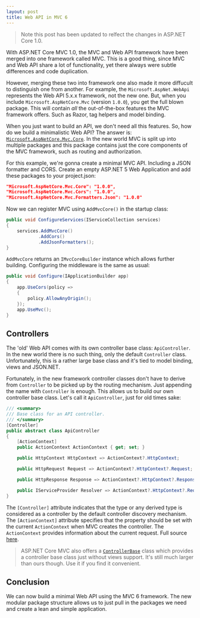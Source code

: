 ```yaml
---
layout: post
title: Web API in MVC 6
---
```


> Note this post has been updated to relfect the changes in ASP.NET Core 1.0.

With ASP.NET Core MVC 1.0, the MVC and Web API framework have been merged into one framework called MVC. This is a good thing, since MVC and Web API share a lot of functionality, yet there always were subtle differences and code duplication.

However, merging these two into framework one also made it more diffucult to distinguish one from another. For example, the `Microsoft.AspNet.WebApi` represents the Web API 5.x.x framework, not the new one. But, when you include `Microsoft.AspNetCore.Mvc` (version `1.0.0`), you get the full blown package. This will contain _all_ the out-of-the-box features the MVC framework offers. Such as Razor, tag helpers and model binding.

When you just want to build an API, we don't need all this features. So, how do we build a minimalistic Web API? The answer is: [`Microsoft.AspNetCore.Mvc.Core`](https://www.nuget.org/packages/Microsoft.AspNetCore.Mvc.Core). In the new world MVC is split up into multiple packages and this package contains just the core components of the MVC framework, such as routing and authorization.

For this example, we're gonna create a minimal MVC API. Including a JSON formatter and CORS. Create an empty ASP.NET 5 Web Application and add these packages to your project.json:

```json
"Microsoft.AspNetCore.Mvc.Core": "1.0.0",
"Microsoft.AspNetCore.Mvc.Cors": "1.0.0",
"Microsoft.AspNetCore.Mvc.Formatters.Json": "1.0.0"
```

Now we can register MVC using `AddMvcCore()` in the startup class:

```csharp
public void ConfigureServices(IServiceCollection services)
{
    services.AddMvcCore()
            .AddCors()
            .AddJsonFormatters();
}
```

`AddMvcCore` returns an `IMvcCoreBuilder` instance which allows further building. Configuring the middleware is the same as usual:

```csharp
public void Configure(IApplicationBuilder app)
{
    app.UseCors(policy =>
    {
        policy.AllowAnyOrigin();
    });
    app.UseMvc();
}
```

## Controllers
The 'old' Web API comes with its own controller base class: `ApiController`. In the new world there is no such thing, only the default `Controller` class. Unfortunately, this is a rather large base class and it's tied to model binding, views and JSON.NET.

Fortunately, in the new framework controller classes don't have to derive from `Controller` to be picked up by the routing mechanism. Just appending the name with `Controller` is enough. This allows us to build our own controller base class. Let's call it `ApiController`, just for old times sake:

```csharp
/// <summary>
/// Base class for an API controller.
/// </summary>
[Controller]
public abstract class ApiController
{
    [ActionContext]
    public ActionContext ActionContext { get; set; }

    public HttpContext HttpContext => ActionContext?.HttpContext;

    public HttpRequest Request => ActionContext?.HttpContext?.Request;

    public HttpResponse Response => ActionContext?.HttpContext?.Response;

    public IServiceProvider Resolver => ActionContext?.HttpContext?.RequestServices;
}
```

The `[Controller]` attribute indicates that the type or any derived type is considered as a controller by the default controller discovery mechanism. The `[ActionContext]` attribute specifies that the property should be set with the current `ActionContext` when MVC creates the controller. The `ActionContext` provides information about the current request. Full source [here](https://github.com/henkmollema/henkmollema.github.io/tree/master/samples/WebApi).

> ASP.NET Core MVC also offers a [`ControllerBase`](https://github.com/aspnet/Mvc/blob/1.0.0/src/Microsoft.AspNetCore.Mvc.Core/ControllerBase.cs) class which provides a controller base class just without views support. It's still much larger than ours though. Use it if you find it convenient.

## Conclusion
We can now build a minimal Web API using the MVC 6 framework. The new modular package structure allows us to just pull in the packages we need and create a lean and simple application.
